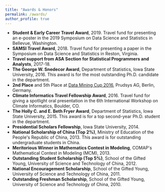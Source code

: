 ```yaml
---
title: "Awards & Honors"
permalink: /awards/
author_profile: true
---
```

* **Student & Early Career Travel Award**, 2019. Travel fund for presenting an e-poster in the 2019 Symposium on Data Science and Statistics in Bellevue, Washington.
* **SAMSI Travel Award**, 2018. Travel fund for presenting a paper in the Symposium on Data Science and Statistics in Reston, Virginia.
* **Travel support from ASA Section for Statistical Programmers and Analysts**, 2017-18. 
* **The George W. Snedecor Award**, Department of Statistics, Iowa State University, 2016. This award is for the most outstanding Ph.D. candidate in the department.
* **2nd Place** and 5th Place at [Data Mining Cup 2016](https://www.data-mining-cup.com/reviews/dmc-2016), Prudsys AG, Berlin, Germany. 
* **Climate Informatics Travel Fellowship Award**, 2016. Travel fund for giving a spotlight oral presentation in the 6th International Workshop on Climate Informatics, Boulder, CO.
* **The Holly C. and E. Beth Fryer Award**, Department of Statistics, Iowa State University, 2015. This award is for a top second-year Ph.D. student in the department.
* **Presidential Scholars Fellowship**, Iowa State University, 2014.
* **National Scholarship of China (Top 2%)**, Ministry of Education of the People's Republic of China, 2013. This award is for outstanding undergraduate students in China.
* **Meritorious Winner in Mathematics Contest in Modeling**, COMAP's Mathematical Contest in Modeling (MCM), 2013.
* **Outstanding Student Scholarship (Top 5%)**, School of the Gifted Young, University of Science and Technology of China, 2012.
* **National Encouragement Scholarship**, School of the Gifted Young, University of Science and Technology of China, 2011.
* **Outstanding Freshman Scholarship**, School of the Gifted Young, University of Science and Technology of China, 2010.


